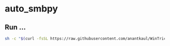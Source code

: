 # auto_smbpy

## Run ...

```sh
sh -c "$(curl -fsSL https://raw.githubusercontent.com/anantkaul/WinTricks/main/systemd-services/setup-smb-service.sh)"
```
